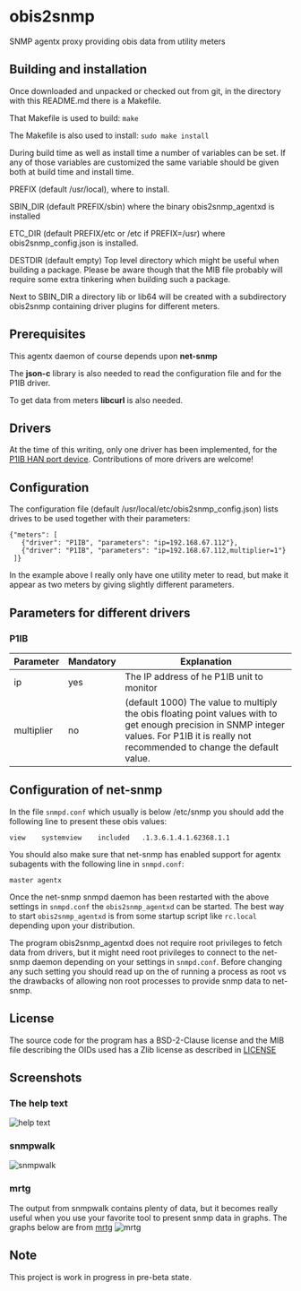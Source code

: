 # obis2snmp
SNMP agentx proxy providing obis data from utility meters

## Building and installation
Once downloaded and unpacked or checked out from git, in the directory
with this README.md there is a Makefile.

That Makefile is used to build:
`make`

The Makefile is also used to install:
`sudo make install`

During build time as well as install time a number of variables can be set. If
any of those variables are customized the same variable should be given both at
build time and install time.

PREFIX (default /usr/local), where to install.

SBIN_DIR (default PREFIX/sbin) where the binary obis2snmp_agentxd is installed

ETC_DIR (default PREFIX/etc or /etc if PREFIX=/usr) where obis2snmp_config.json
        is installed.

DESTDIR (default empty) Top level directory which might be useful when building
        a package. Please be aware though that the MIB file probably will
        require some extra tinkering when building such a package.

Next to SBIN_DIR a directory lib or lib64 will be created with a subdirectory
obis2snmp containing driver plugins for different meters.

## Prerequisites
This agentx daemon of course depends upon **net-snmp**

The **json-c** library is also needed to read the configuration file and for the
P1IB driver.

To get data from meters **libcurl** is also needed.

## Drivers
At the time of this writing, only one driver has been implemented, for the
[P1IB HAN port device](https://remne.tech/p1ib/).
Contributions of more drivers are welcome!

## Configuration
The configuration file (default /usr/local/etc/obis2snmp_config.json) lists
drives to be used together with their parameters:

`{"meters": [`  
`   {"driver": "P1IB", "parameters": "ip=192.168.67.112"},`  
`   {"driver": "P1IB", "parameters": "ip=192.168.67.112,multiplier=1"}`  
` ]}`

In the example above I really only have one utility meter to read, but
make it appear as two meters by giving slightly different parameters.

## Parameters for different drivers
### P1IB
|Parameter |Mandatory|Explanation                              |
|----------|---------|-----------------------------------------|
|ip        |yes      |The IP address of he P1IB unit to monitor|
|multiplier|no       |(default 1000) The value to multiply the obis floating point values with to get enough precision in SNMP integer values. For P1IB it is really not recommended to change the default value.|

## Configuration of net-snmp
In the file `snmpd.conf` which usually is below /etc/snmp you should add the
following line to present these obis values:

`view    systemview    included   .1.3.6.1.4.1.62368.1.1`

You should also make sure that net-snmp has enabled support for agentx
subagents with the following line in `snmpd.conf`:

`master agentx`

Once the net-snmp snmpd daemon has been restarted with the above settings in
`snmpd.conf` the `obis2snmp_agentxd` can be started. The best way to start
`obis2snmp_agentxd` is from some startup script like `rc.local` depending upon
your distribution.

The program obis2snmp_agentxd does not require root privileges to fetch data
from drivers, but it might need root privileges to connect to the net-snmp
daemon depending on your settings in `snmpd.conf`. Before changing any such
setting you should read up on the of running a process as root vs the drawbacks
of allowing non root processes to provide snmp data to net-snmp.

## License
The source code for the program has a BSD-2-Clause license and the MIB file
describing the OIDs used has a Zlib license as described in [LICENSE](LICENSE)

## Screenshots
### The help text
![help text](screenshots/help.png?raw=true "Help text")

### snmpwalk
![snmpwalk](screenshots/snmpwalk.png?raw=true "snmpwalk")

### mrtg
The output from snmpwalk contains plenty of data, but it becomes really
useful when you use your favorite tool to present snmp data in graphs. The
graphs below are from [mrtg](https://oss.oetiker.ch/mrtg/)
![mrtg](screenshots/seamonkey.png?raw=true "mrtg")

## Note
This project is work in progress in pre-beta state.

